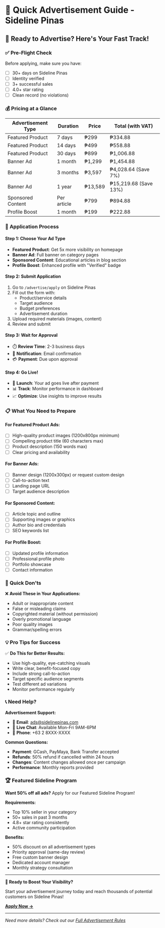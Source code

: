 # 🚀 Quick Advertisement Guide - Sideline Pinas

## 🎯 Ready to Advertise? Here's Your Fast Track!

### ✅ **Pre-Flight Check**
Before applying, make sure you have:
- [ ] 30+ days on Sideline Pinas
- [ ] Identity verified
- [ ] 3+ successful sales
- [ ] 4.0+ star rating
- [ ] Clean record (no violations)

### 💰 **Pricing at a Glance**

| Advertisement Type | Duration    | Price  | Total (with VAT)        |
|--------------------|-------------|--------|--------------------------|
| Featured Product   | 7 days      | ₱299   | ₱334.88                  |
| Featured Product   | 14 days     | ₱499   | ₱558.88                  |
| Featured Product   | 30 days     | ₱899   | ₱1,006.88                |
| Banner Ad          | 1 month     | ₱1,299 | ₱1,454.88                |
| Banner Ad          | 3 months    | ₱3,597 | ₱4,028.64 (Save 7%)      |
| Banner Ad          | 1 year      | ₱13,589| ₱15,219.68 (Save 13%)    |
| Sponsored Content  | Per article | ₱799   | ₱894.88                  |
| Profile Boost      | 1 month     | ₱199   | ₱222.88                  |

### 🚀 **Application Process**

#### **Step 1: Choose Your Ad Type**
- **Featured Product**: Get 5x more visibility on homepage
- **Banner Ad**: Full banner on category pages
- **Sponsored Content**: Educational articles in blog section
- **Profile Boost**: Enhanced profile with "Verified" badge

#### **Step 2: Submit Application**
1. Go to `/advertise/apply` on Sideline Pinas
2. Fill out the form with:
   - Product/service details
   - Target audience
   - Budget preferences
   - Advertisement duration
3. Upload required materials (images, content)
4. Review and submit

#### **Step 3: Wait for Approval**
- ⏱️ **Review Time**: 2-3 business days
- 📧 **Notification**: Email confirmation
- 💳 **Payment**: Due upon approval

#### **Step 4: Go Live!**
- 🎉 **Launch**: Your ad goes live after payment
- 📊 **Track**: Monitor performance in dashboard
- 📈 **Optimize**: Use insights to improve results

### 📋 **What You Need to Prepare**

#### **For Featured Product Ads:**
- [ ] High-quality product images (1200x800px minimum)
- [ ] Compelling product title (60 characters max)
- [ ] Product description (150 words max)
- [ ] Clear pricing and availability

#### **For Banner Ads:**
- [ ] Banner design (1200x300px) or request custom design
- [ ] Call-to-action text
- [ ] Landing page URL
- [ ] Target audience description

#### **For Sponsored Content:**
- [ ] Article topic and outline
- [ ] Supporting images or graphics
- [ ] Author bio and credentials
- [ ] SEO keywords list

#### **For Profile Boost:**
- [ ] Updated profile information
- [ ] Professional profile photo
- [ ] Portfolio showcase
- [ ] Contact information

### 🚫 **Quick Don'ts**

❌ **Avoid These in Your Applications:**
- Adult or inappropriate content
- False or misleading claims
- Copyrighted material (without permission)
- Overly promotional language
- Poor quality images
- Grammar/spelling errors

### 💡 **Pro Tips for Success**

✅ **Do This for Better Results:**
- Use high-quality, eye-catching visuals
- Write clear, benefit-focused copy
- Include strong call-to-action
- Target specific audience segments
- Test different ad variations
- Monitor performance regularly

### 📞 **Need Help?**

**Advertisement Support:**
- 📧 **Email**: ads@sidelinepinas.com
- 💬 **Live Chat**: Available Mon-Fri 9AM-6PM
- 📱 **Phone**: +63 2 8XXX-XXXX

**Common Questions:**
- **Payment**: GCash, PayMaya, Bank Transfer accepted
- **Refunds**: 50% refund if cancelled within 24 hours
- **Changes**: Content changes allowed once per campaign
- **Performance**: Monthly reports provided

### 🏆 **Featured Sideline Program**

**Want 50% off all ads?** Apply for our Featured Sideline Program!

**Requirements:**
- Top 10% seller in your category
- 50+ sales in past 3 months
- 4.8+ star rating consistently
- Active community participation

**Benefits:**
- 50% discount on all advertisement types
- Priority approval (same-day review)
- Free custom banner design
- Dedicated account manager
- Monthly strategy consultation

---

**🎉 Ready to Boost Your Visibility?**

Start your advertisement journey today and reach thousands of potential customers on Sideline Pinas!

**[Apply Now →](https://sidelinepinas.com/advertise/apply)**

---

*Need more details? Check out our [Full Advertisement Rules](./ADVERTISEMENT_RULES.md)*

